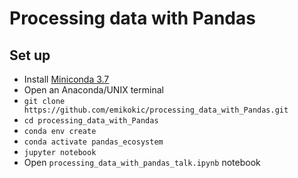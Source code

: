 # Processing data with Pandas

## Set up

- Install [Miniconda 3.7](https://docs.conda.io/en/latest/miniconda.html)
- Open an Anaconda/UNIX terminal
- `git clone https://github.com/emikokic/processing_data_with_Pandas.git`
- `cd processing_data_with_Pandas`
- `conda env create`
- `conda activate pandas_ecosystem`
- `jupyter notebook`
- Open `processing_data_with_pandas_talk.ipynb` notebook